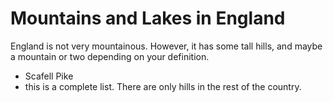 # Mountains and Lakes in England

England is not very mountainous. However, it has some tall hills, and maybe a mountain or two depending on your definition.

- Scafell Pike
- this is a complete list. There are only hills in the rest of the country.